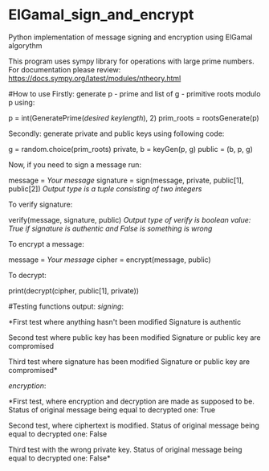 # ElGamal_sign_and_encrypt
Python implementation of message signing and encryption using ElGamal algorythm

This program uses sympy library for operations with large prime numbers. For documentation please review: https://docs.sympy.org/latest/modules/ntheory.html

#How to use
Firstly: generate p - prime and list of g - primitive roots modulo p using:

p = int(GeneratePrime(*desired keylength*), 2)
prim_roots = rootsGenerate(p)

Secondly: generate private and public keys using following code:

g = random.choice(prim_roots)
private, b = keyGen(p, g)
public = (b, p, g)

Now, if you need to sign a message run:

message = *Your message*
signature = sign(message, private, public[1], public[2])
*Output type is a tuple consisting of two integers*

To verify signature:

verify(message, signature, public)
*Output type of verify is boolean value: True if signature is authentic and False is something is wrong*

To encrypt a message:

message = *Your message*
cipher = encrypt(message, public)

To decrypt:

print(decrypt(cipher, public[1], private))


#Testing functions output:
*signing*:

*First test where anything hasn't been modified
Signature is authentic

Second test where public key has been modified
Signature or public key are compromised

Third test where signature has been modified
Signature or public key are compromised*

*encryption*:

*First test, where encryption and decryption are made as supposed to be. Status of original message being equal to decrypted one:  True

Second test, where ciphertext is modified. Status of original message being equal to decrypted one:  False

Third test with the wrong private key. Status of original message being equal to decrypted one:  False*
